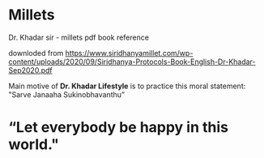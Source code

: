 # Millets
Dr. Khadar sir - millets pdf book reference

downloded from 
https://www.siridhanyamillet.com/wp-content/uploads/2020/09/Siridhanya-Protocols-Book-English-Dr-Khadar-Sep2020.pdf

Main motive of **Dr. Khadar Lifestyle** is to practice this moral statement:
"Sarve Janaaha Sukinobhavanthu”
# “Let everybody be happy in this world."

